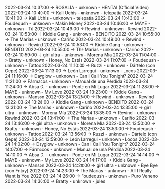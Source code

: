 2022-03-24 10:37:00 -> ROSALÍA - unknown - HENTAI (Official Video)
2022-03-24 10:40:00 -> Kali Uchis - unknown - telepatía
2022-03-24 10:41:00 -> Kali Uchis - unknown - telepatía
2022-03-24 10:43:00 -> Foudeqush - unknown - Makin Money
2022-03-24 10:46:00 -> MAYE - unknown - Tú
2022-03-24 10:49:00 -> Rewind - unknown - Rewind
2022-03-24 10:53:00 -> Kiddie Gang - unknown - BENDITO
2022-03-24 10:55:00 -> The Marías - unknown - Cariño
2022-03-24 10:49:00 -> Rewind - unknown - Rewind
2022-03-24 10:53:00 -> Kiddie Gang - unknown - BENDITO
2022-03-24 10:55:00 -> The Marías - unknown - Cariño
2022-03-24 10:59:00 -> girl ultra - unknown - Morena Mía
2022-03-24 11:04:00 -> Bratty - unknown - Honey, No Estás
2022-03-24 11:07:00 -> Foudeqush - unknown - Tattoo
2022-03-24 11:10:00 -> Ruzzi - unknown - Dártelo (con Gepe)
2022-03-24 11:13:00 -> León Larregui - unknown - Locos
2022-03-24 11:16:00 -> Dayglow - unknown - Can I Call You Tonight?
2022-03-24 11:21:00 -> Fármacos - unknown - Manual de una Pérdida
2022-03-24 11:24:00 -> Absa G. - unknown - Ponte en Mi Lugar
2022-03-24 11:28:00 -> MAYE - unknown - My Love
2022-03-24 13:23:00 -> Kiddie Gang - unknown - Manson
2022-03-24 13:25:00 -> Rewind - unknown - Rewind
2022-03-24 13:28:00 -> Kiddie Gang - unknown - BENDITO
2022-03-24 13:31:00 -> The Marías - unknown - Cariño
2022-03-24 13:35:00 -> girl ultra - unknown - Morena Mía
2022-03-24 13:35:00 -> Rewind - unknown - Rewind
2022-03-24 13:41:00 -> The Marías - unknown - Cariño
2022-03-24 13:46:00 -> girl ultra - unknown - Morena Mía
2022-03-24 13:50:00 -> Bratty - unknown - Honey, No Estás
2022-03-24 13:53:00 -> Foudeqush - unknown - Tattoo
2022-03-24 13:56:00 -> Ruzzi - unknown - Dártelo (con Gepe)
2022-03-24 13:59:00 -> León Larregui - unknown - Locos
2022-03-24 14:02:00 -> Dayglow - unknown - Can I Call You Tonight?
2022-03-24 14:07:00 -> Fármacos - unknown - Manual de una Pérdida
2022-03-24 14:10:00 -> Absa G. - unknown - Ponte en Mi Lugar
2022-03-24 14:14:00 -> MAYE - unknown - My Love
2022-03-24 14:17:00 -> Kiddie Gang - unknown - Manson
2022-03-24 14:20:00 -> girl ultra - unknown - Bye Bye (con Fntxy)
2022-03-24 14:23:00 -> The Marías - unknown - All I Really Want Is You
2022-03-24 14:26:00 -> Foudeqush - unknown - Puro Veneno
2022-03-24 14:30:00 -> Bratty - unknown - jules
